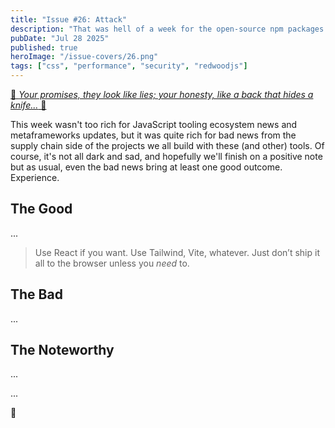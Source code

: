 ```yaml
---
title: "Issue #26: Attack"
description: "That was hell of a week for the open-source npm packages ecosystem security, let's figure out why and what to do with that."
pubDate: "Jul 28 2025"
published: true
heroImage: "/issue-covers/26.png"
tags: ["css", "performance", "security", "redwoodjs"]
---
```


[🎵 _Your promises, they look like lies; your honesty, like a back that hides a knife..._ 🎵](https://www.youtube.com/watch?v=acIU7yxzJ70&list=PLYRq_7Yox1jDETeL_YgKUc8DXduCV9jA2&index=27)

This week wasn't too rich for JavaScript tooling ecosystem news and metaframeworks updates, but it was quite rich for bad news from the supply chain side of the projects we all build with these (and other) tools. Of course, it's not all dark and sad, and hopefully we'll finish on a positive note but as usual, even the bad news bring at least one good outcome. Experience.

## The Good

...

> Use React if you want. Use Tailwind, Vite, whatever. Just don’t ship it all to the browser unless you _need_ to.

## The Bad

...

## The Noteworthy

...

...

👋
